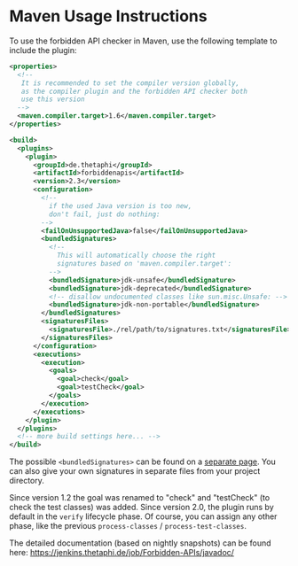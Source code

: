 # Maven Usage Instructions #

To use the forbidden API checker in Maven, use the following template to include the plugin:

```xml
<properties>
  <!-- 
   It is recommended to set the compiler version globally,
   as the compiler plugin and the forbidden API checker both
   use this version
  -->
  <maven.compiler.target>1.6</maven.compiler.target>
</properties>

<build>
  <plugins>
    <plugin>
      <groupId>de.thetaphi</groupId>
      <artifactId>forbiddenapis</artifactId>
      <version>2.3</version>
      <configuration>
        <!--
          if the used Java version is too new,
          don't fail, just do nothing:
        -->
        <failOnUnsupportedJava>false</failOnUnsupportedJava>
        <bundledSignatures>
          <!--
            This will automatically choose the right
            signatures based on 'maven.compiler.target':
          -->
          <bundledSignature>jdk-unsafe</bundledSignature>
          <bundledSignature>jdk-deprecated</bundledSignature>
          <!-- disallow undocumented classes like sun.misc.Unsafe: -->
          <bundledSignature>jdk-non-portable</bundledSignature>
        </bundledSignatures>
        <signaturesFiles>
          <signaturesFile>./rel/path/to/signatures.txt</signaturesFile>
        </signaturesFiles>
      </configuration>
      <executions>
        <execution>
          <goals>
            <goal>check</goal>
            <goal>testCheck</goal>
          </goals>
        </execution>
      </executions>
    </plugin>
  </plugins>
  <!-- more build settings here... -->
</build>
```

The possible `<bundledSignatures>` can be found on a [separate page](BundledSignatures). You can also give your own signatures in separate files from your project directory.

Since version 1.2 the goal was renamed to "check" and "testCheck" (to check the test classes) was added. Since version 2.0, the plugin runs by default in the `verify` lifecycle phase.
Of course, you can assign any other phase, like the previous `process-classes` / `process-test-classes`.

The detailed documentation (based on nightly snapshots) can be found here: https://jenkins.thetaphi.de/job/Forbidden-APIs/javadoc/
